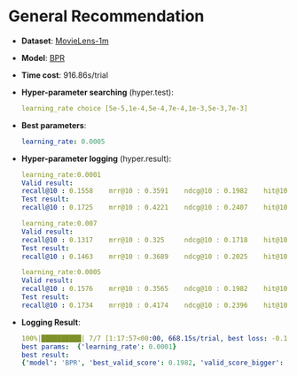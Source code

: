 # General Recommendation

- **Dataset**: [MovieLens-1m](../../md/ml-1m_general.md)

- **Model**: [BPR](https://recbole.io/docs/user_guide/model/general/bpr.html)

- **Time cost**: 916.86s/trial

- **Hyper-parameter searching** (hyper.test):

  ```yaml
  learning_rate choice [5e-5,1e-4,5e-4,7e-4,1e-3,5e-3,7e-3]
  ```

- **Best parameters**:

  ```yaml
  learning_rate: 0.0005
  ```

- **Hyper-parameter logging** (hyper.result):

  ```yaml
  learning_rate:0.0001
  Valid result:
  recall@10 : 0.1558    mrr@10 : 0.3591    ndcg@10 : 0.1982    hit@10 : 0.6922    precision@10 : 0.1483
  Test result:
  recall@10 : 0.1725    mrr@10 : 0.4221    ndcg@10 : 0.2407    hit@10 : 0.7131    precision@10 : 0.1802

  learning_rate:0.007
  Valid result:
  recall@10 : 0.1317    mrr@10 : 0.325     ndcg@10 : 0.1718    hit@10 : 0.6498    precision@10 : 0.1305
  Test result:
  recall@10 : 0.1463    mrr@10 : 0.3689    ndcg@10 : 0.2025    hit@10 : 0.6637    precision@10 : 0.1569

  learning_rate:0.0005
  Valid result:
  recall@10 : 0.1576    mrr@10 : 0.3565    ndcg@10 : 0.1982    hit@10 : 0.6965    precision@10 : 0.1489
  Test result:
  recall@10 : 0.1734    mrr@10 : 0.4174    ndcg@10 : 0.2396    hit@10 : 0.7149    precision@10 : 0.1803
  ```

- **Logging Result**:

  ```yaml
  100%|██████████| 7/7 [1:17:57<00:00, 668.15s/trial, best loss: -0.1982]
  best params:  {'learning_rate': 0.0001}
  best result: 
  {'model': 'BPR', 'best_valid_score': 0.1982, 'valid_score_bigger': True, 'best_valid_result': OrderedDict([('recall@10', 0.1558), ('mrr@10', 0.3591), ('ndcg@10', 0.1982), ('hit@10', 0.6922), ('precision@10', 0.1483)]), 'test_result': OrderedDict([('recall@10', 0.1725), ('mrr@10', 0.4221), ('ndcg@10', 0.2407), ('hit@10', 0.7131), ('precision@10', 0.1802)])}
  ```

